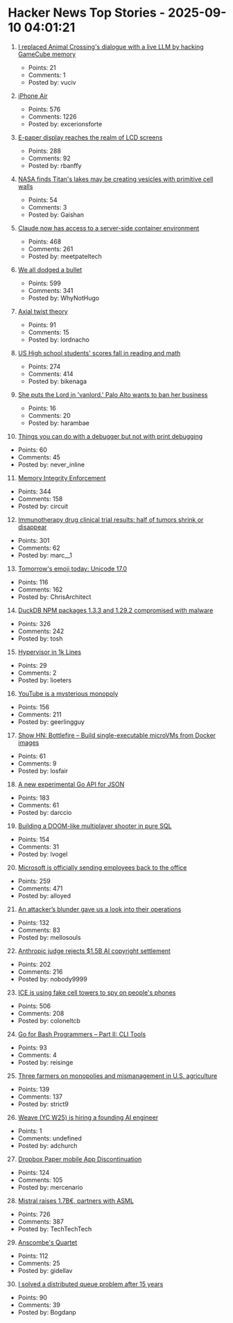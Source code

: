 # Hacker News Top Stories - 2025-09-10 04:01:21

1. [I replaced Animal Crossing's dialogue with a live LLM by hacking GameCube memory](https://joshfonseca.com/blogs/animal-crossing-llm)
   - Points: 21
   - Comments: 1
   - Posted by: vuciv

2. [iPhone Air](https://www.apple.com/newsroom/2025/09/introducing-iphone-air-a-powerful-new-iphone-with-a-breakthrough-design/)
   - Points: 576
   - Comments: 1226
   - Posted by: excerionsforte

3. [E-paper display reaches the realm of LCD screens](https://spectrum.ieee.org/e-paper-display-modos)
   - Points: 288
   - Comments: 92
   - Posted by: rbanffy

4. [NASA finds Titan's lakes may be creating vesicles with primitive cell walls](https://www.sciencedaily.com/releases/2025/08/250831112449.htm)
   - Points: 54
   - Comments: 3
   - Posted by: Gaishan

5. [Claude now has access to a server-side container environment](https://www.anthropic.com/news/create-files)
   - Points: 468
   - Comments: 261
   - Posted by: meetpateltech

6. [We all dodged a bullet](https://xeiaso.net/notes/2025/we-dodged-a-bullet/)
   - Points: 599
   - Comments: 341
   - Posted by: WhyNotHugo

7. [Axial twist theory](https://en.wikipedia.org/wiki/Axial_twist_theory)
   - Points: 91
   - Comments: 15
   - Posted by: lordnacho

8. [US High school students' scores fall in reading and math](https://apnews.com/article/naep-reading-math-scores-12th-grade-c18d6e3fbc125f12948cc70cb85a520a)
   - Points: 274
   - Comments: 414
   - Posted by: bikenaga

9. [She puts the Lord in 'vanlord.' Palo Alto wants to ban her business](https://sanjosespotlight.com/she-puts-the-lord-in-vanlord-palo-alto-wants-to-ban-her-business/)
   - Points: 16
   - Comments: 20
   - Posted by: harambae

10. [Things you can do with a debugger but not with print debugging](https://mahesh-hegde.github.io/posts/what_debugger_can/)
   - Points: 60
   - Comments: 45
   - Posted by: never_inline

11. [Memory Integrity Enforcement](https://security.apple.com/blog/memory-integrity-enforcement/)
   - Points: 344
   - Comments: 158
   - Posted by: circuit

12. [Immunotherapy drug clinical trial results: half of tumors shrink or disappear](https://www.rockefeller.edu/news/38120-immunotherapy-drug-eliminates-aggressive-cancers-in-clinical-trial/)
   - Points: 301
   - Comments: 62
   - Posted by: marc__1

13. [Tomorrow's emoji today: Unicode 17.0](https://jenniferdaniel.substack.com/p/tomorrows-emoji-today-unicode-170)
   - Points: 116
   - Comments: 162
   - Posted by: ChrisArchitect

14. [DuckDB NPM packages 1.3.3 and 1.29.2 compromised with malware](https://github.com/duckdb/duckdb-node/security/advisories/GHSA-w62p-hx95-gf2c)
   - Points: 326
   - Comments: 242
   - Posted by: tosh

15. [Hypervisor in 1k Lines](https://1000hv.seiya.me/en)
   - Points: 29
   - Comments: 2
   - Posted by: lioeters

16. [YouTube is a mysterious monopoly](https://anderegg.ca/2025/09/08/youtube-is-a-mysterious-monopoly)
   - Points: 156
   - Comments: 211
   - Posted by: geerlingguy

17. [Show HN: Bottlefire – Build single-executable microVMs from Docker images](https://bottlefire.dev/)
   - Points: 61
   - Comments: 9
   - Posted by: losfair

18. [A new experimental Go API for JSON](https://go.dev/blog/jsonv2-exp)
   - Points: 183
   - Comments: 61
   - Posted by: darccio

19. [Building a DOOM-like multiplayer shooter in pure SQL](https://cedardb.com/blog/doomql/)
   - Points: 154
   - Comments: 31
   - Posted by: lvogel

20. [Microsoft is officially sending employees back to the office](https://www.businessinsider.com/microsoft-send-employees-back-to-office-rto-remote-work-2025-9)
   - Points: 259
   - Comments: 471
   - Posted by: alloyed

21. [An attacker’s blunder gave us a look into their operations](https://www.huntress.com/blog/rare-look-inside-attacker-operation)
   - Points: 132
   - Comments: 83
   - Posted by: mellosouls

22. [Anthropic judge rejects $1.5B AI copyright settlement](https://news.bloomberglaw.com/ip-law/anthropic-judge-blasts-copyright-pact-as-nowhere-close-to-done)
   - Points: 202
   - Comments: 216
   - Posted by: nobody9999

23. [ICE is using fake cell towers to spy on people's phones](https://www.forbes.com/sites/the-wiretap/2025/09/09/how-ice-is-using-fake-cell-towers-to-spy-on-peoples-phones/)
   - Points: 506
   - Comments: 208
   - Posted by: coloneltcb

24. [Go for Bash Programmers – Part II: CLI Tools](https://github.com/go-monk/from-bash-to-go-part-ii)
   - Points: 93
   - Comments: 4
   - Posted by: reisinge

25. [Three farmers on monopolies and mismanagement in U.S. agriculture](https://www.agweb.com/markets/outraged-farmers-blame-ag-monopolies-catastrophic-collapse-looms)
   - Points: 139
   - Comments: 137
   - Posted by: strict9

26. [Weave (YC W25) is hiring a founding AI engineer](https://www.ycombinator.com/companies/weave-3/jobs/SqFnIFE-founding-ai-engineer)
   - Points: 1
   - Comments: undefined
   - Posted by: adchurch

27. [Dropbox Paper mobile App Discontinuation](https://help.dropbox.com/installs/paper-mobile-discontinuation)
   - Points: 124
   - Comments: 105
   - Posted by: mercenario

28. [Mistral raises 1.7B€, partners with ASML](https://mistral.ai/news/mistral-ai-raises-1-7-b-to-accelerate-technological-progress-with-ai)
   - Points: 726
   - Comments: 387
   - Posted by: TechTechTech

29. [Anscombe's Quartet](https://en.wikipedia.org/wiki/Anscombe%27s_quartet)
   - Points: 112
   - Comments: 25
   - Posted by: gidellav

30. [I solved a distributed queue problem after 15 years](https://www.dbos.dev/blog/durable-queues)
   - Points: 90
   - Comments: 39
   - Posted by: Bogdanp

